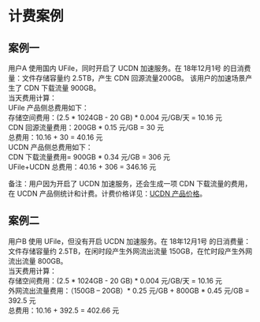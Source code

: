

# 计费案例

## 案例一
用户A 使用国内 UFile，同时开启了 UCDN 加速服务。在 18年12月1号 的日消费量：文件存储容量约 2.5TB，产生 CDN 回源流量200GB。 该用户的加速场景产生了 CDN 下载流量 900GB。  
当天费用计算：  
UFile 产品侧总费用如下：  
存储空间费用：(2.5 \* 1024GB - 20 GB) \* 0.004 元/GB/天 = 10.16 元  
CDN 回源流量费用：200GB \* 0.15 元/GB = 30 元  
总费用：10.16 + 30 = 40.16 元  
UCDN 产品侧总费用如下：  
CDN 下载流量费用= 900GB \* 0.34 元/GB = 306 元  
UFile+UCDN 总费用：40.16 + 306 = 346.16 元  

备注：用户因为开启了 UCDN 加速服务，还会生成一项 CDN 下载流量的费用，在 UCDN 产品侧统计和计费。计费价格详见：[UCDN 产品价格](https://docs.ucloud.cn/ucdn/charge)。

## 案例二
用户B 使用 UFile，但没有开启 UCDN 加速服务。在 18年12月1号 的日消费量：文件存储容量约 2.5TB，在闲时段产生外网流出流量 150GB，在忙时段产生外网流出流量 800GB。  
当天费用计算：  
存储空间费用：(2.5 \* 1024GB - 20 GB) \* 0.004 元/GB/天 = 10.16 元  
外网流出流量费用：（150GB – 20GB）\* 0.25 元/GB + 800GB \* 0.45 元/GB = 392.5 元  
总费用：10.16 + 392.5 = 402.66 元
